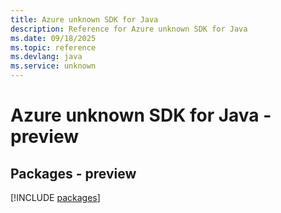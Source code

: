 ```yaml
---
title: Azure unknown SDK for Java
description: Reference for Azure unknown SDK for Java
ms.date: 09/18/2025
ms.topic: reference
ms.devlang: java
ms.service: unknown
---
```

# Azure unknown SDK for Java - preview
## Packages - preview
[!INCLUDE [packages](unknown-index.md)]